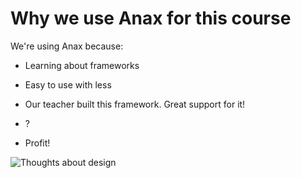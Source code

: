 Why we use Anax for this course
==============================================

We're using Anax because:

* Learning about frameworks

* Easy to use with less

* Our teacher built this framework. Great support for it!

* ?

* Profit!

![Thoughts about design](img/design.png)
